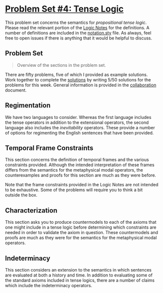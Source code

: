 # [Problem Set #4: Tense Logic](https://github.com/benbrastmckie/ModalHistory?tab=readme-ov-file#problem-sets)

This problem set concerns the semantics for _propositional tense logic_.
Please read the relevant portion of the [Logic Notes](https://github.com/benbrastmckie/LogicNotes) for the definitions.
A number of definitions are included in the [notation.sty](https://github.com/benbrastmckie/ModalHistoryPrivate/blob/master/assets/notation.sty) file.
As always, feel free to open issues if there is anything that it would be helpful to discuss.

## Problem Set

> Overview of the sections in the problem set.

There are fifty problems, five of which I provided as example solutions.
Work together to complete the [solutions](https://github.com/benbrastmckie/ModalHistoryPrivate/blob/master/problem_sets/04_pset/04_solutions.tex) by writing 5/50 solutions for the problems for this week.
General information is provided in the [collaboration](https://github.com/benbrastmckie/ModalHistoryPrivate/blob/master/problem_sets/collaboration.md) document.

## Regimentation

We have two languages to consider.
Whereas the first language includes the tense operators in addition to the extensional operators, the second language also includes the _inevitability_ operators.
These provide a number of options for regimenting the English sentences that have been provided.

## Temporal Frame Constraints

This section concerns the definition of temporal frames and the various constraints provided.
Although the intended interpretation of these frames differs from the semantics for the metaphysical modal operators, the counterexamples and proofs for this section are much as they were before.

Note that the frame constraints provided in the Logic Notes are not intended to be exhaustive.
Some of the problems will require you to think a bit outside the box.

## Characterization

This section asks you to produce countermodels to each of the axioms that one might include in a tense logic before determining which constraints are needed in order to validate the axiom in question.
These countermodels and proofs are much as they were for the semantics for the metaphysical modal operators.

## Indeterminacy

This section considers an extension to the semantics in which sentences are evaluated at both a history and time.
In addition to evaluating some of the standard axioms included in tense logics, there are a number of claims which include the indeterminacy operators.
